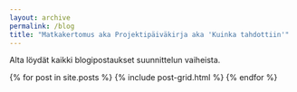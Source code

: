 ```yaml
---
layout: archive
permalink: /blog
title: "Matkakertomus aka Projektipäiväkirja aka 'Kuinka tahdottiin'"
---
```


Alta löydät kaikki blogipostaukset suunnittelun vaiheista.

<div class="tiles">
{% for post in site.posts %}
	{% include post-grid.html %}
{% endfor %}
</div><!-- /.tiles -->
